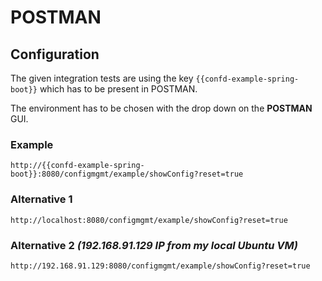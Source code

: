 # POSTMAN

## Configuration
The given integration tests are using the key ``{{confd-example-spring-boot}}`` which has 
to be present in POSTMAN.  

The environment has to be chosen with the drop down on the **POSTMAN** GUI.  
 
   
### Example
```
http://{{confd-example-spring-boot}}:8080/configmgmt/example/showConfig?reset=true
```  
 
   
### Alternative 1
```
http://localhost:8080/configmgmt/example/showConfig?reset=true
```  
 
   
### Alternative 2 *(192.168.91.129 IP from my local Ubuntu VM)*
```
http://192.168.91.129:8080/configmgmt/example/showConfig?reset=true
```